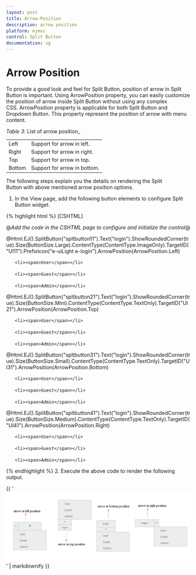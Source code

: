```yaml
---
layout: post
title: Arrow-Position
description: arrow position
platform: ejmvc
control: Split Button
documentation: ug
---
```


# Arrow Position

To provide a good look and feel for Split Button, position of arrow in Split Button is important. Using ArrowPosition property, you can easily customize the position of arrow inside Split Button without using any complex CSS. ArrowPosition property is applicable for both Split Button and Dropdown Button. This property represent the position of arrow with menu content.

_Table_ _3_: List of arrow position_

<table>
<tr>
<td>
Left</td><td>
Support for arrow in left.</td></tr>
<tr>
<td>
Right</td><td>
Support for arrow in right. </td></tr>
<tr>
<td>
Top</td><td>
Support for arrow in top. </td></tr>
<tr>
<td>
Bottom</td><td>
Support for arrow in bottom.</td></tr>
</table>


The following steps explain you the details on rendering the Split Button with above mentioned arrow position options.

1. In the View page, add the following button elements to configure Split Button widget.




{% highlight html %}
[CSHTML]

@*Add the code in the CSHTML page to configure and initialize the control*@



@Html.EJ().SplitButton("spltbutton11").Text("login").ShowRoundedCorner(true).Size(ButtonSize.Large).ContentType(ContentType.ImageOnly).TargetID("Ul11").PrefixIcon("e-uiLight e-login").ArrowPosition(ArrowPosition.Left)

<ul id="Ul11">

    <li><span>User</span></li>

    <li><span>Guest</span></li>

    <li><span>Admin</span></li>

</ul>

@Html.EJ().SplitButton("spltbutton21").Text("login").ShowRoundedCorner(true).Size(ButtonSize.Mini).ContentType(ContentType.TextOnly).TargetID("Ul21").ArrowPosition(ArrowPosition.Top)

<ul id="Ul21">

    <li><span>User</span></li>

    <li><span>Guest</span></li>

    <li><span>Admin</span></li>

</ul>

@Html.EJ().SplitButton("spltbutton31").Text("login").ShowRoundedCorner(true).Size(ButtonSize.Small).ContentType(ContentType.TextOnly).TargetID("Ul31").ArrowPosition(ArrowPosition.Bottom)

<ul id="Ul31">

    <li><span>User</span></li>

    <li><span>Guest</span></li>

    <li><span>Admin</span></li>

</ul>

@Html.EJ().SplitButton("spltbutton41").Text("login").ShowRoundedCorner(true).Size(ButtonSize.Medium).ContentType(ContentType.TextOnly).TargetID("Ul41").ArrowPosition(ArrowPosition.Right)

<ul id="Ul41">

    <li><span>User</span></li>

    <li><span>Guest</span></li>

    <li><span>Admin</span></li>

</ul>
{% endhighlight %}
2. Execute the above code to render the following output.



{{ '![C:/Users/ApoorvahR/AppData/Roaming/Skype/apoorvahr_1880/media_messaging/media_cache/^C01B0D02455D95BBD327414D1C3C7167250FB1C68D0B3EFD4A^pimgpsh_fullsize_distr.jpg](Arrow-Position_images/Arrow-Position_img1.png)' | markdownify }}



